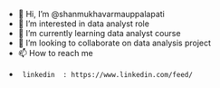 - 👋 Hi, I’m @shanmukhavarmauppalapati
- 👀 I’m interested in data analyst role
- 🌱 I’m currently learning data analyst course
- 💞️ I’m looking to collaborate on data analysis project
- 📫 How to reach me 
-      linkedin  : https://www.linkedin.com/feed/



<!---
shanmukhavarmauppalapati/shanmukhavarmauppalapati is a ✨ special ✨ repository because its `README.md` (this file) appears on your GitHub profile.
You can click the Preview link to take a look at your changes.
--->
